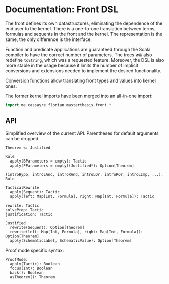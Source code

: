 Documentation: Front DSL
===

The front defines its own datastructures, eliminating the dependence of the end user
to the kernel.
There is a one-to-one translation between terms, formulas and sequents in the front and the kernel.
The representation is the same, the only difference is the interface.

Function and predicate applications are guaranteed through the Scala compiler to have
the correct number of parameters. The trees _will_ also redefine `toString`,
which was a requested feature. Moreover, the DSL is also more stable in the usage because
it limits the number of implicit conversions and extensions needed to implement the desired functionality.

Conversion functions allow translating front types and values into kernel ones.

The former kernel imports have been merged into an all-in-one import:
```Scala
import me.cassayre.florian.masterthesis.front.*
```

## API

Simplified overview of the current API.
Parentheses for default arguments can be dropped.

```
Theorem <: Justified

Rule
  apply(BParameters = empty): Tactic
  apply(FParameters = empty)(Justified*): Option[Theorem]

(introHypo, introLAnd, introRAnd, introLOr, introROr, introLImp, ...): Rule

TacticalRewrite
  apply(Sequent): Tactic
  apply(left: Map[Int, Formula], right: Map[Int, Formula]): Tactic

rewrite: Tactic
solveProp: Tactic
justification: Tactic

Justified
  rewrite(Sequent): Option[Theorem]
  rewrite(left: Map[Int, Formula], right: Map[Int, Formula]): Option[Theorem]
  apply(SchematicLabel, SchematicValue): Option[Theorem]
```

Proof mode specific syntax:

```
ProofMode:
  apply(Tactic): Boolean
  focus(Int): Boolean
  back(): Boolean
  asTheorem(): Theorem
```
